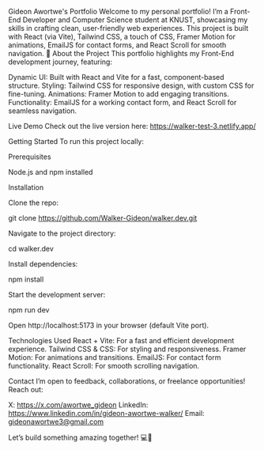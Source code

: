 Gideon Awortwe's Portfolio
Welcome to my personal portfolio! I’m a Front-End Developer and Computer Science student at KNUST, showcasing my skills in crafting clean, user-friendly web experiences. This project is built with React (via Vite), Tailwind CSS, a touch of CSS, Framer Motion for animations, EmailJS for contact forms, and React Scroll for smooth navigation. 🌟
About the Project
This portfolio highlights my Front-End development journey, featuring:

Dynamic UI: Built with React and Vite for a fast, component-based structure.
Styling: Tailwind CSS for responsive design, with custom CSS for fine-tuning.
Animations: Framer Motion to add engaging transitions.
Functionality: EmailJS for a working contact form, and React Scroll for seamless navigation.

Live Demo
Check out the live version here: https://walker-test-3.netlify.app/

Getting Started
To run this project locally:

Prerequisites

Node.js and npm installed

Installation

Clone the repo:

git clone https://github.com/Walker-Gideon/walker.dev.git

Navigate to the project directory:

cd walker.dev

Install dependencies:

npm install

Start the development server:

npm run dev

Open http://localhost:5173 in your browser (default Vite port).

Technologies Used
React + Vite: For a fast and efficient development experience.
Tailwind CSS & CSS: For styling and responsiveness.
Framer Motion: For animations and transitions.
EmailJS: For contact form functionality.
React Scroll: For smooth scrolling navigation.

Contact
I’m open to feedback, collaborations, or freelance opportunities! Reach out:

X: https://x.com/awortwe_gideon
LinkedIn: https://www.linkedin.com/in/gideon-awortwe-walker/
Email: gideonawortwe3@gmail.com

Let’s build something amazing together! 💻🙌
